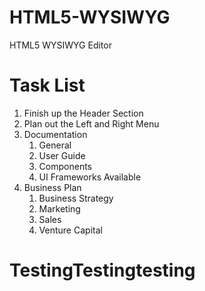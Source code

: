 HTML5-WYSIWYG
=============

HTML5 WYSIWYG Editor
# Task List
1. Finish up the Header Section
2. Plan out the Left and Right Menu
3. Documentation
	1. General
	2. User Guide
	3. Components
	4. UI Frameworks Available
4. Business Plan
	1. Business Strategy
	2. Marketing
	3. Sales
	4. Venture Capital
	
# TestingTestingtesting

